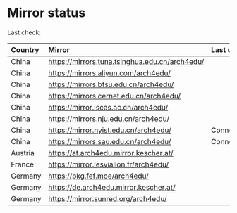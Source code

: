 <script src="./time.js"></script>
# Mirror status
Last check: <script type="text/javascript">localize(1743265705.303409);</script>

|Country|Mirror|Last update|
|:------|:-----|:----------|
|China|https://mirrors.tuna.tsinghua.edu.cn/arch4edu/|<script type="text/javascript">localize(1743230361);</script>|
|China|https://mirrors.aliyun.com/arch4edu/|<script type="text/javascript">localize(1743230361);</script>|
|China|https://mirrors.bfsu.edu.cn/arch4edu/|<script type="text/javascript">localize(1743230361);</script>|
|China|https://mirrors.cernet.edu.cn/arch4edu/|<script type="text/javascript">localize(1743230361);</script>|
|China|https://mirror.iscas.ac.cn/arch4edu/|<script type="text/javascript">localize(1743230361);</script>|
|China|https://mirrors.nju.edu.cn/arch4edu/|<script type="text/javascript">localize(1743144252);</script>|
|China|https://mirror.nyist.edu.cn/arch4edu/|ConnectionError|
|China|https://mirrors.sau.edu.cn/arch4edu/|ConnectionError|
|Austria|https://at.arch4edu.mirror.kescher.at/|<script type="text/javascript">localize(1743230361);</script>|
|France|https://mirror.lesviallon.fr/arch4edu/|<script type="text/javascript">localize(1743230361);</script>|
|Germany|https://pkg.fef.moe/arch4edu/|<script type="text/javascript">localize(1743230361);</script>|
|Germany|https://de.arch4edu.mirror.kescher.at/|<script type="text/javascript">localize(1743230361);</script>|
|Germany|https://mirror.sunred.org/arch4edu/|<script type="text/javascript">localize(1743230361);</script>|

<script src="./tablefilter/tablefilter.js"></script>
<script src="./table.js"></script>